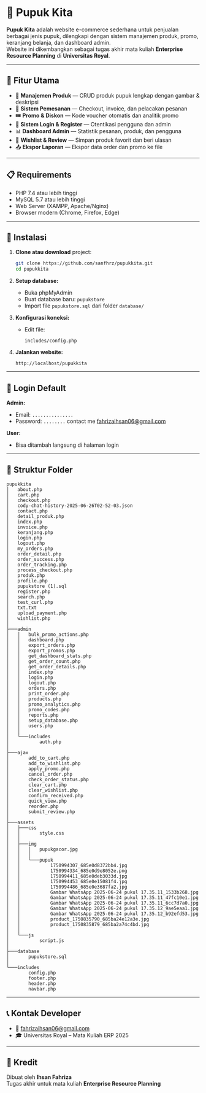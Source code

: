 
# 🌱 Pupuk Kita

**Pupuk Kita** adalah website e-commerce sederhana untuk penjualan berbagai jenis pupuk, dilengkapi dengan sistem manajemen produk, promo, keranjang belanja, dan dashboard admin.  
Website ini dikembangkan sebagai tugas akhir mata kuliah **Enterprise Resource Planning** di **Universitas Royal**.

---

## 🚀 Fitur Utama

- 🛒 **Manajemen Produk** — CRUD produk pupuk lengkap dengan gambar & deskripsi
- 🧾 **Sistem Pemesanan** — Checkout, invoice, dan pelacakan pesanan
- 🎟️ **Promo & Diskon** — Kode voucher otomatis dan analitik promo
- 👥 **Sistem Login & Register** — Otentikasi pengguna dan admin
- 📊 **Dashboard Admin** — Statistik pesanan, produk, dan pengguna
- 💬 **Wishlist & Review** — Simpan produk favorit dan beri ulasan
- 📤 **Ekspor Laporan** — Ekspor data order dan promo ke file

---

## 📋 Requirements

- PHP 7.4 atau lebih tinggi
- MySQL 5.7 atau lebih tinggi
- Web Server (XAMPP, Apache/Nginx)
- Browser modern (Chrome, Firefox, Edge)

---

## 🔧 Instalasi

1. **Clone atau download** project:
   ```bash
   git clone https://github.com/sanfhrz/pupukkita.git
   cd pupukkita
   ```

2. **Setup database:**
   - Buka phpMyAdmin
   - Buat database baru: `pupukstore`
   - Import file `pupukstore.sql` dari folder `database/`

3. **Konfigurasi koneksi:**
   - Edit file:
     ```
     includes/config.php
     ```

4. **Jalankan website:**
   ```
   http://localhost/pupukkita
   ```

---

## 🔐 Login Default

**Admin:**
- Email: `...............`
- Password: `........`
  contact me fahrizaihsan06@gmail.com

**User:**
- Bisa ditambah langsung di halaman login

---

## 📁 Struktur Folder

```
pupukkita
│   about.php
│   cart.php
│   checkout.php
│   cody-chat-history-2025-06-26T02-52-03.json
│   contact.php
│   detail_produk.php
│   index.php
│   invoice.php
│   keranjang.php
│   login.php
│   logout.php
│   my_orders.php
│   order_detail.php
│   order_success.php
│   order_tracking.php
│   process_checkout.php
│   produk.php
│   profile.php
│   pupukstore (1).sql
│   register.php
│   search.php
│   test_curl.php
│   txt.txt
│   upload_payment.php
│   wishlist.php
│
├───admin
│   │   bulk_promo_actions.php
│   │   dashboard.php
│   │   export_orders.php
│   │   export_promos.php
│   │   get_dashboard_stats.php
│   │   get_order_count.php
│   │   get_order_details.php
│   │   index.php
│   │   login.php
│   │   logout.php
│   │   orders.php
│   │   print_order.php
│   │   products.php
│   │   promo_analytics.php
│   │   promo_codes.php
│   │   reports.php
│   │   setup_database.php
│   │   users.php
│   │
│   └───includes
│           auth.php
│
├───ajax
│       add_to_cart.php
│       add_to_wishlist.php
│       apply_promo.php
│       cancel_order.php
│       check_order_status.php
│       clear_cart.php
│       clear_wishlist.php
│       confirm_received.php
│       quick_view.php
│       reorder.php
│       submit_review.php
│
├───assets
│   ├───css
│   │       style.css
│   │
│   ├───img
│   │   │   pupukgacor.jpg
│   │   │   
│   │   └───pupuk
│   │           1750994307_685e0d8372bb4.jpg
│   │           1750994334_685e0d9e8052e.png
│   │           1750994411_685e0deb3033d.jpg
│   │           1750994453_685e0e15081f4.jpg
│   │           1750994486_685e0e3687fa2.jpg
│   │           Gambar WhatsApp 2025-06-24 pukul 17.35.11_1533b268.jpg
│   │           Gambar WhatsApp 2025-06-24 pukul 17.35.11_47fc10e1.jpg
│   │           Gambar WhatsApp 2025-06-24 pukul 17.35.11_6cc7d7a0.jpg
│   │           Gambar WhatsApp 2025-06-24 pukul 17.35.12_9ae5eaa1.jpg
│   │           Gambar WhatsApp 2025-06-24 pukul 17.35.12_b92efd53.jpg
│   │           product_1750835790_685ba24e12a3e.jpg
│   │           product_1750835879_685ba2a74c4bd.jpg
│   │
│   └───js
│           script.js
│
├───database
│       pupukstore.sql
│
└───includes
        config.php
        footer.php
        header.php
        navbar.php
```

---


## 📞 Kontak Developer

- 📧 fahrizaihsan06@gmail.com  
- 🎓 Universitas Royal – Mata Kuliah ERP 2025

---

## 🙌 Kredit

Dibuat oleh **Ihsan Fahriza**  
Tugas akhir untuk mata kuliah **Enterprise Resource Planning**
